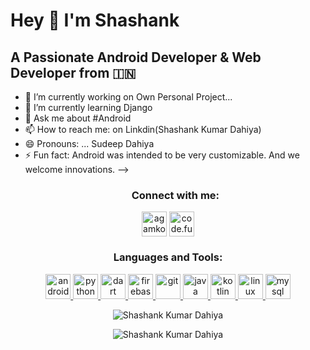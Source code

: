 # Hey 👋 I'm Shashank 
## A Passionate Android Developer & Web Developer from :india:




- 🔭 I’m currently working on  Own Personal Project...
- 🌱 I’m currently learning Django
- 💬 Ask me about #Android 
- 📫 How to reach me:  on Linkdin(Shashank Kumar Dahiya)
- 😄 Pronouns: ... Sudeep Dahiya
- ⚡ Fun fact: Android was intended to be very customizable. And we welcome innovations.
-->
      <p align="center" >
   <h3 align="center">Connect with me:</h3>
</p>

<p align="center">  <a href="https://www.linkedin.com/in/shashank-kumar-dahiya-552b32198/?trk=public_profile_samename_profile_profile-result-card_result-card_full-click&originalSubdomain=in" target="blank"><img align="middle" src="https://cdn2.iconfinder.com/data/icons/social-media-applications/64/social_media_applications_14-linkedin-512.png" alt="agamkoradiya" height="40" width="40" /></a> 
<a href="https://www.instagram.com/127.0.0.1_anonymous/?hl=en" target="blank"><img align="middle" src="https://cdn4.iconfinder.com/data/icons/logos-and-brands/512/173_Instagram_logo_logos-512.png" alt="code.fun" height="40" width="40" /></a></p>

<h3 align="center">Languages and Tools:</h3>
   



<p align="center">  <a href="https://developer.android.com" target="_blank"> <img src="https://cdn2.iconfinder.com/data/icons/free-1/128/Android__logo__robot-128.png" alt="android" width="40" height="40"/> </a> <a href="https://www.python.org/" target="_blank"> <img src="https://cdn4.iconfinder.com/data/icons/logos-and-brands/512/267_Python_logo-128.png" alt="python" width="40" height="40"/> </a> <a href="https://dart.dev" target="_blank"> <img src="https://www.vectorlogo.zone/logos/dartlang/dartlang-icon.svg" alt="dart" width="40" height="40"/> </a> <a href="https://firebase.google.com/" target="_blank"> <img src="https://www.vectorlogo.zone/logos/firebase/firebase-icon.svg" alt="firebase" width="40" height="40"/> </a> <a href="https://flutter.dev" target="_blank">  </a> <a href="https://git-scm.com/" target="_blank"> <img src="https://www.vectorlogo.zone/logos/git-scm/git-scm-icon.svg" alt="git" width="40" height="40"/> </a> <a href="https://www.java.com" target="_blank"> <img src="https://cdn4.iconfinder.com/data/icons/logos-and-brands/512/181_Java_logo_logos-128.png" alt="java" width="40" height="40"/> </a> <a href="https://kotlinlang.org" target="_blank"> <img src="https://www.vectorlogo.zone/logos/kotlinlang/kotlinlang-icon.svg" alt="kotlin" width="40" height="40"/> </a> <a href="https://www.linux.org/" target="_blank"> <img src="https://cdn3.iconfinder.com/data/icons/logos-brands-3/24/logo_brand_brands_logos_linux-512.png" alt="linux" width="40" height="40"/> </a> <a href="https://www.mysql.com/" target="_blank"> <img src="https://cdn4.iconfinder.com/data/icons/logos-3/181/MySQL-256.png" alt="mysql" width="40" height="40"/> </a> </p>

<p align="center"><img align="center" src="https://github-readme-stats.vercel.app/api?username=Sudeep152&show_icons=true&theme=radical" alt="Shashank Kumar Dahiya" /></p>
<p align="center"><img align="center" src="https://github-readme-stats.vercel.app/api/top-langs/?username=Sudeep152&show_icons=true&theme=radical" alt="Shashank Kumar Dahiya" /></p>
